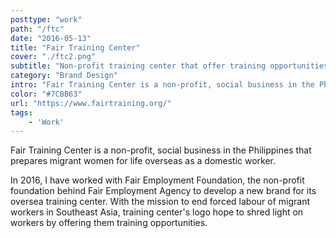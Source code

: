 ```yaml
---
posttype: "work"
path: "/ftc"
date: "2016-05-13"
title: "Fair Training Center"
cover: "./ftc2.png"
subtitle: "Non-profit training center that offer training opportunities"
category: "Brand Design"
intro: "Fair Training Center is a non-profit, social business in the Philippines that prepares migrant women for life overseas as a domestic worker."
color: "#7CBB63"
url: "https://www.fairtraining.org/"
tags: 
    - 'Work'
---
```


Fair Training Center is a non-profit, social business in the Philippines that prepares migrant women for life overseas as a domestic worker.

In 2016, I have worked with Fair Employment Foundation, the non-profit foundation behind Fair Employment Agency to develop a new brand for its oversea training center. With the mission to end forced labour of migrant workers in Southeast Asia, training center's logo hope to shred light on workers by offering them training opportunities. 